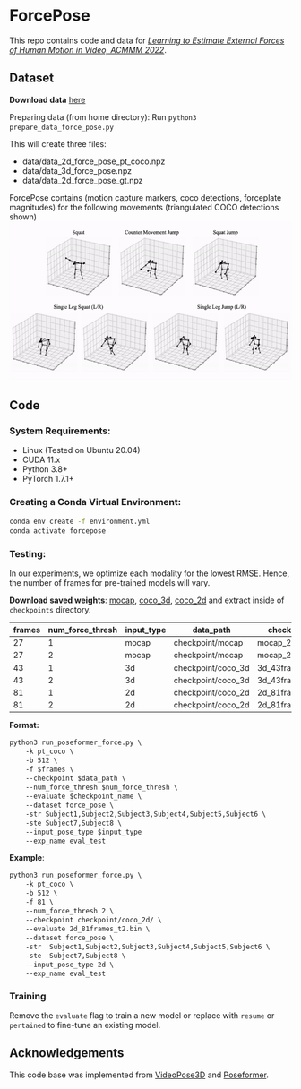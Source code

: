 # ForcePose

This repo contains code and data for [*Learning to Estimate External Forces of Human Motion in Video, ACMMM 2022*](https://arxiv.org/pdf/2207.05845.pdf).


## Dataset
**Download data** [here](https://drive.google.com/file/d/16gE9JlcLt1QWJ3woDCYFLfOCduC2WOeL/view?usp=sharing)

Preparing data (from home directory):
Run `python3 prepare_data_force_pose.py`

This will create three files:
- data/data_2d_force_pose_pt_coco.npz
- data/data_3d_force_pose.npz
- data/data_2d_force_pose_gt.npz

ForcePose contains (motion capture markers, coco detections, forceplate magnitudes) for the following movements (triangulated COCO detections shown)
![GIF](media/movements.gif)

## Code

### System Requirements:
- Linux (Tested on Ubuntu 20.04)
- CUDA 11.x
- Python 3.8+
- PyTorch 1.7.1+

### Creating a Conda Virtual Environment:

```bash
conda env create -f environment.yml
conda activate forcepose
```

### Testing:
In our experiments, we optimize each modality for the lowest RMSE. Hence, the number of frames for pre-trained models will vary.

**Download saved weights**: [mocap](https://drive.google.com/file/d/1c0WV6XFJ7sX_8VGr1ZJa5yoawPMjeEiM/view?usp=sharing), [coco_3d](https://drive.google.com/file/d/1pMCVymxN7pZFruZdsCKHREK_zow-FHZ3/view?usp=sharing), [coco_2d](https://drive.google.com/file/d/1kf14T4UrqEO6zCVF6RSg1IEh0bh5-Crw/view?usp=sharing)
and extract inside of `checkpoints` directory.

| frames | num_force_thresh| input_type | data_path | checkpoint_name | 
|--|--|--|--|--|
|27|1|mocap|checkpoint/mocap|mocap_27frames.bin|
|27|2|mocap|checkpoint/mocap|mocap_27frames_t2.bin|
|43|1|3d|checkpoint/coco_3d|3d_43frames.bin|
|43|2|3d|checkpoint/coco_3d|3d_43frames_t2.bin|
|81|1|2d|checkpoint/coco_2d|2d_81frames.bin|
|81|2|2d|checkpoint/coco_2d|2d_81frames_t2.bin|

**Format:**
```
python3 run_poseformer_force.py \ 
	-k pt_coco \
	-b 512 \
	-f $frames \
	--checkpoint $data_path \
	--num_force_thresh $num_force_thresh \
	--evaluate $checkpoint_name \
	--dataset force_pose \
	-str Subject1,Subject2,Subject3,Subject4,Subject5,Subject6 \
	-ste Subject7,Subject8 \
	--input_pose_type $input_type
	--exp_name eval_test
```

**Example**:
```
python3 run_poseformer_force.py \ 
	-k pt_coco \
	-b 512 \
	-f 81 \
	--num_force_thresh 2 \
	--checkpoint checkpoint/coco_2d/ \
	--evaluate 2d_81frames_t2.bin \
	--dataset force_pose \
	-str  Subject1,Subject2,Subject3,Subject4,Subject5,Subject6 \
	-ste  Subject7,Subject8 \
	--input_pose_type 2d \
	--exp_name eval_test
```

### Training 
Remove the `evaluate` flag to train a new model or replace with `resume` or `pertained` to fine-tune an existing model.

## Acknowledgements
This code base was implemented from [VideoPose3D](https://github.com/facebookresearch/VideoPose3D) and [Poseformer](https://github.com/zczcwh/PoseFormer).
